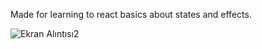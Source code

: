 Made for learning to react basics about states and effects.

![Ekran Alıntısı2](https://user-images.githubusercontent.com/77926871/178013334-42691503-41f2-4a68-a906-ed384afc3a32.PNG)
